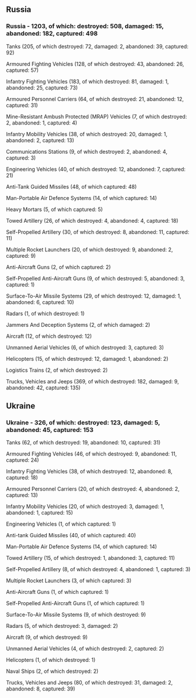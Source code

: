 
 
 ## Russia
 
 ### Russia - 1203, of which: destroyed: 508, damaged: 15, abandoned: 182, captured: 498

 

 

 Tanks (205, of which destroyed: 72, damaged: 2, abandoned: 39, captured: 92)

 Armoured Fighting Vehicles (128, of which destroyed: 43, abandoned: 26, captured: 57)

 Infantry Fighting Vehicles (183, of which destroyed: 81, damaged: 1, abandoned: 25, captured: 73)

 Armoured Personnel Carriers (64, of which destroyed: 21, abandoned: 12, captured: 31)

 Mine-Resistant Ambush Protected (MRAP) Vehicles (7, of which destroyed: 2, abandoned: 1, captured: 4)

 Infantry Mobility Vehicles (38, of which destroyed: 20, damaged: 1, abandoned: 2, captured: 13)

 Communications Stations (9, of which destroyed: 2, abandoned: 4, captured: 3)

 Engineering Vehicles (40, of which destroyed: 12, abandoned: 7, captured: 21)

 Anti-Tank Guided Missiles (48, of which captured: 48)

 Man-Portable Air Defence Systems (14, of which captured: 14)

 Heavy Mortars (5, of which captured: 5)

 Towed Artillery (26, of which destroyed: 4, abandoned: 4, captured: 18)

 Self-Propelled Artillery (30, of which destroyed: 8, abandoned: 11, captured: 11)

 Multiple Rocket Launchers (20, of which destroyed: 9, abandoned: 2, captured: 9)

 Anti-Aircraft Guns (2, of which captured: 2)

 Self-Propelled Anti-Aircraft Guns (9, of which destroyed: 5, abandoned: 3, captured: 1)

 Surface-To-Air Missile Systems (29, of which destroyed: 12, damaged: 1, abandoned: 6, captured: 10)

 Radars (1, of which destroyed: 1)

 Jammers And Deception Systems (2, of which damaged: 2)

 Aircraft (12, of which destroyed: 12)

 Unmanned Aerial Vehicles (6, of which destroyed: 3, captured: 3)

 Helicopters (15, of which destroyed: 12, damaged: 1, abandoned: 2)

 Logistics Trains (2, of which destroyed: 2)

 Trucks, Vehicles and Jeeps (369, of which destroyed: 182, damaged: 9, abandoned: 42, captured: 135)

 
 
 ## Ukraine
 
 ### Ukraine - 326, of which: destroyed: 123, damaged: 5, abandoned: 45, captured: 153

 

 

 Tanks (62, of which destroyed: 19, abandoned: 10, captured: 31)

 Armoured Fighting Vehicles (46, of which destroyed: 9, abandoned: 11, captured: 24)

 Infantry Fighting Vehicles (38, of which destroyed: 12, abandoned: 8, captured: 18)

 Armoured Personnel Carriers (20, of which destroyed: 4, abandoned: 2, captured: 13)

 Infantry Mobility Vehicles (20, of which destroyed: 3, damaged: 1, abandoned: 1, captured: 15)

 Engineering Vehicles (1, of which captured: 1)

 Anti-tank Guided Missiles (40, of which captured: 40)

 Man-Portable Air Defence Systems (14, of which captured: 14)

 Towed Artillery (15, of which destroyed: 1, abandoned: 3, captured: 11)

 Self-Propelled Artillery (8, of which destroyed: 4, abandoned: 1, captured: 3)

 Multiple Rocket Launchers (3, of which captured: 3)

 Anti-Aircraft Guns (1, of which captured: 1)

 Self-Propelled Anti-Aircraft Guns (1, of which captured: 1)

 Surface-To-Air Missile Systems (9, of which destroyed: 9)

 

 

 Radars (5, of which destroyed: 3, damaged: 2)

 Aircraft (9, of which destroyed: 9)

 Unmanned Aerial Vehicles (4, of which destroyed: 2, captured: 2)

 Helicopters (1, of which destroyed: 1)

 Naval Ships (2, of which destroyed: 2)

 Trucks, Vehicles and Jeeps (80, of which destroyed: 31, damaged: 2, abandoned: 8, captured: 39)

